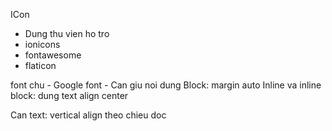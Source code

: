 ICon
 - Dung thu vien ho tro
 - ionicons
 - fontawesome
 - flaticon

 font chu
    - Google font
    - 
Can giu noi dung
Block: margin auto
Inline va inline block: dung text align center

Can text: vertical align theo chieu doc

